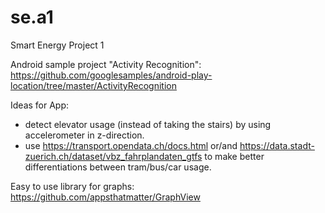 # se.a1
Smart Energy Project 1

Android sample project "Activity Recognition": https://github.com/googlesamples/android-play-location/tree/master/ActivityRecognition


Ideas for App:
- detect elevator usage (instead of taking the stairs) by using accelerometer in z-direction.
- use https://transport.opendata.ch/docs.html or/and https://data.stadt-zuerich.ch/dataset/vbz_fahrplandaten_gtfs to make better differentiations between tram/bus/car usage.

Easy to use library for graphs:
https://github.com/appsthatmatter/GraphView

